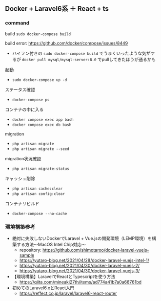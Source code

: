 ## Docker + Laravel6系 ＋ React + ts

### command

 build
 `sudo docker-compose build`

build error: https://github.com/docker/compose/issues/8449 
- ハイフン付きの `sudo docker-compose build` でうまくいったような気がするが `docker pull mysql/mysql-server:8.0` でpullしてきたほうが通るかも

 起動

- `sudo docker-compose up -d`

 ステータス確認

- `docker-compose ps`

 コンテナの中に入る

- `docker compose exec app bash`
- `docker compose exec db bash`

 migration

- `php artisan migrate`
- `php artisan migrate --seed`

 migration状況確認

- `php artisan migrate:status`

キャッシュ削除

- `php artisan cache:clear`
- `php artisan config:clear`

 コンテナリビルド

- `docker-compose --no-cache`

### 環境構築参考
- 絶対に失敗しないDockerでLaravel + Vue.jsの開発環境（LEMP環境）を構築する方法〜MacOS Intel Chip対応〜
  - repository: https://github.com/shimotaroo/docker-laravel-vuejs-sample
  - https://yutaro-blog.net/2021/04/28/docker-laravel-vuejs-intel-1/
  - https://yutaro-blog.net/2021/04/30/docker-laravel-vuejs-2/
  - https://yutaro-blog.net/2021/04/30/docker-laravel-vuejs-3/
- 【環境構築】LaravelでReactとTypescriptを使う方法
  - https://qiita.com/mineaki27th/items/ad774a41b7a0a68761bd
- 初めてのLaravel6.xとReact入門
  - https://reffect.co.jp/laravel/laravel6-react-router

